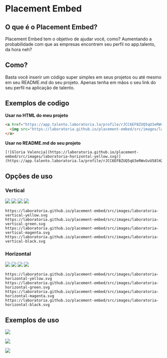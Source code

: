 # Placement Embed

## O que é o Placement Embed?

Placement Embed tem o objetivo de ajudar você, como? Aumentando a probabilidade com que as empresas encontrem seu perfil no app.talento, da hora neh?

## Como?

Basta você inserir um código super simples em seus projetos ou até mesmo em seu README.md do seu projeto. Apenas tenha em mãos o seu link do seu perfil na aplicação de talento.

## Exemplos de codigo

**Usar no HTML do meu projeto**

```html
<a href="https://app.talento.laboratoria.la/profile/rJCC6EFBZUQ5qU3eRWvGvU58lH22" title="Gloria Valencia">
  <img src="https://laboratoria.github.io/placement-embed/src/images/laboratoria-horizontal-yellow.svg" alt="Gloria Valencia" />
</a>
```

**Usar no README.md do seu projeto**
 
```
[![Gloria Valencia](https://laboratoria.github.io/placement-embed/src/images/laboratoria-horizontal-yellow.svg)](https://app.talento.laboratoria.la/profile/rJCC6EFBZUQ5qU3eRWvGvU58lH22)
```

## Opções de uso

### Vertical

![](https://laboratoria.github.io/placement-embed/src/images/laboratoria-vertical-yellow.svg)
![](https://laboratoria.github.io/placement-embed/src/images/laboratoria-vertical-green.svg)
![](https://laboratoria.github.io/placement-embed/src/images/laboratoria-vertical-magenta.svg)
![](https://laboratoria.github.io/placement-embed/src/images/laboratoria-vertical-black.svg)

```
https://laboratoria.github.io/placement-embed/src/images/laboratoria-vertical-yellow.svg
https://laboratoria.github.io/placement-embed/src/images/laboratoria-vertical-green.svg
https://laboratoria.github.io/placement-embed/src/images/laboratoria-vertical-magenta.svg
https://laboratoria.github.io/placement-embed/src/images/laboratoria-vertical-black.svg
```


### Horizontal

![](https://laboratoria.github.io/placement-embed/src/images/laboratoria-horizontal-yellow.svg)
![](https://laboratoria.github.io/placement-embed/src/images/laboratoria-horizontal-green.svg)
![](https://laboratoria.github.io/placement-embed/src/images/laboratoria-horizontal-magenta.svg)
![](https://laboratoria.github.io/placement-embed/src/images/laboratoria-horizontal-black.svg)

```
https://laboratoria.github.io/placement-embed/src/images/laboratoria-horizontal-yellow.svg
https://laboratoria.github.io/placement-embed/src/images/laboratoria-horizontal-green.svg
https://laboratoria.github.io/placement-embed/src/images/laboratoria-horizontal-magenta.svg
https://laboratoria.github.io/placement-embed/src/images/laboratoria-horizontal-black.svg
```

## Exemplos de uso

![](https://laboratoria.github.io/placement-embed/src/images/embed-exemplo-1.png?v=1)

![](https://laboratoria.github.io/placement-embed/src/images/embed-exemplo-2.png)

![](https://laboratoria.github.io/placement-embed/src/images/embed-exemplo-3.png)
